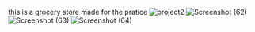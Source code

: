 
this is a grocery store
made for the pratice
![project2](https://github.com/mandliyarajendra11/project-2/assets/119125519/f0023681-e9db-4ce7-802f-86b938f9818c)
![Screenshot (62)](https://github.com/mandliyarajendra11/project-2/assets/119125519/07bec931-5436-4b8b-be63-59ddbf1a5a1a)
![Screenshot (63)](https://github.com/mandliyarajendra11/project-2/assets/119125519/629ffb04-35b3-434c-864d-fa9bb65eeed4)
![Screenshot (64)](https://github.com/mandliyarajendra11/project-2/assets/119125519/08bc76c1-b525-4955-9263-bcbabfc4e6c6)
